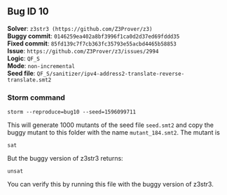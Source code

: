 ## Bug ID 10

**Solver**: `z3str3 (https://github.com/Z3Prover/z3)`
<br>
**Buggy commit**: `0146259ea402a8bf3996f1ca0d2d37ed69fddd35`
<br>
**Fixed commit**: `85fd139c7f7cb363fc35793e55acbd4465b58853`
<br>
**Issue**: `https://github.com/Z3Prover/z3/issues/2994`
<br>
**Logic**: `QF_S`
<br>
**Mode**: `non-incremental`
<br>
**Seed file**: `QF_S/sanitizer/ipv4-address2-translate-reverse-translate.smt2`


### Storm command

```
storm --reproduce=bug10 --seed=1596099711
```



This will generate 1000 mutants of the seed file `seed.smt2` and copy the buggy mutant to this folder with the 
name `mutant_184.smt2`. 
The mutant is 
```
sat
``` 

But the buggy version of z3str3 returns: 
```
unsat
``` 
You can verify this by running this file with the buggy version of z3str3. 


